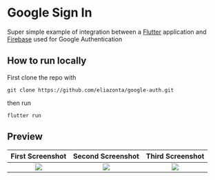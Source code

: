 # Google Sign In

Super simple example of integration between a [Flutter](https://flutter.dev) application and [Firebase](https://firebase.google.com) used for Google Authentication

## How to run locally

First clone the repo with

```
git clone https://github.com/eliazonta/google-auth.git

```

then run

```flutter run```

## Preview
First Screenshot           |  Second Screenshot        | Third Screenshot
:-------------------------:|:-------------------------:|:-------------------------:
![](./assets/screen1.png)  |  ![](./assets/screen2.png)| ![](./assets/screen3.png)